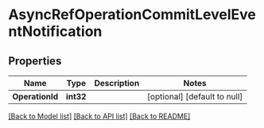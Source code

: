 # AsyncRefOperationCommitLevelEventNotification

## Properties
Name | Type | Description | Notes
------------ | ------------- | ------------- | -------------
**OperationId** | **int32** |  | [optional] [default to null]

[[Back to Model list]](../README.md#documentation-for-models) [[Back to API list]](../README.md#documentation-for-api-endpoints) [[Back to README]](../README.md)


